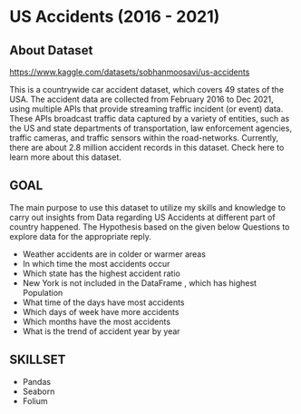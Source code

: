 # US Accidents (2016 - 2021)
## About Dataset
https://www.kaggle.com/datasets/sobhanmoosavi/us-accidents

This is a countrywide car accident dataset, which covers 49 states of the USA. The accident data are collected from February 2016 to Dec 2021, using multiple APIs that provide streaming traffic incident (or event) data. These APIs broadcast traffic data captured by a variety of entities, such as the US and state departments of transportation, law enforcement agencies, traffic cameras, and traffic sensors within the road-networks. Currently, there are about 2.8 million accident records in this dataset. Check here to learn more about this dataset.

## GOAL

The main purpose to use this dataset to utilize my skills and knowledge to carry out insights from Data regarding US Accidents at different part of country happened. The Hypothesis based on the given below Questions to explore data for the appropriate reply.

- Weather accidents are in colder or warmer areas
- In which time the most accidents occur
- Which state has the highest accident ratio
- New York is not included in the DataFrame , which has highest Population
- What time of the days have most accidents
- Which days of week have more accidents
- Which months have the most accidents
- What is the trend of accident year by year

## SKILLSET
- Pandas
- Seaborn
- Folium
